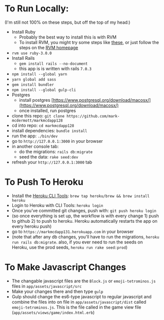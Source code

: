 # To Run Locally:
(I'm still not 100% on these steps, but off the top of my head:)

- Install Ruby
  - Probably the best way to install this is with RVM
  - To install RVM, you might try some steps like [these](https://nrogap.medium.com/install-rvm-in-macos-step-by-step-d3b3c236953b), or just follow the steps on the [RVM homepage](https://rvm.io/rvm/install)
- `rvm use ruby-3.0.0`
- Install Rails
  - `gem install rails --no-document`
  - this app is is written with rails `7.0.3`
- `npm install --global yarn`
- `yarn global add sass`
- `gem install bundler`
- `npm install --global gulp-cli`
- Postgres
  - install postgres [https://www.postgresql.org/download/macosx/](https://www.postgresql.org/download/macosx/)
  - once installed, run postgres
- clone this repo: `git clone https://github.com/mark-mcdermott/markmcdapp128`
- cd into repo: `cd markmcdapp128`
- install dependencies: `bundle install`
- run the app: `./bin/dev`
- go to `http://127.0.0.1:3000` in your browser
- in another console tab:
  - do the migrations: `rails db:migrate`
  - seed the data: `rake seed:dev`
- refresh your `http://127.0.0.1:3000` tab

# To Push To Heroku
- Install the [Heroku CLI Tools](https://devcenter.heroku.com/articles/heroku-cli#install-the-heroku-cli): `brew tap heroku/brew && brew install heroku
`
- Login to Heroku with CLI Tools: `heroku login`
- Once you've committed git changes, push with: `git push heroku login`
- (so once everything is set up, the workflow is with every change 1) push to github 2) to push to heroku. Heroku automatically restarts the app on every heroku push)
- go to `https://markmcdapp131.herokuapp.com` in your browser
- (note that after any db changes, you'll have to run the migrations, `heroku run rails db:migrate`. also, if you ever need to run the seeds on Heroku, use the prod seeds, `heroku run rake seed:prod`)

# To Make Javascript Changes 
- The changable javascript files are the `Block.js` or `emoji-tetrominos.js` files in `app/assets/javascript/src`
- Make your changes there and then type `gulp`
- Gulp should change the es6-type javascript to regular javascript and combine the files into on file in `app/assets/javascript/dist` called `emoji-tetrominos.js`. This is the file called in the game view file (`app/assets/views/game/index.html.erb`)